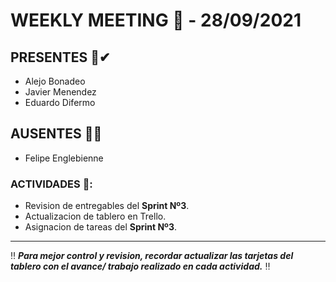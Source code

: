 # WEEKLY MEETING 📅 - **28/09/2021**

## PRESENTES 📢✔
- Alejo Bonadeo
- Javier Menendez
- Eduardo Difermo

## AUSENTES 📢❌
- Felipe Englebienne


### ACTIVIDADES 🚩:
* Revision de entregables del **Sprint Nº3**.
* Actualizacion de tablero en Trello.
* Asignacion de tareas del **Sprint Nº3**.

___________________________________________________________________________________________________________________________________________________________________________________

‼ ***Para mejor control y revision, recordar actualizar las tarjetas del tablero con el avance/ trabajo realizado en cada actividad.*** ‼






